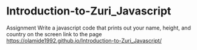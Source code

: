 # Introduction-to-Zuri_Javascript
Assignment  Write a javascript code that prints out your name, height, and country on the screen
link to the page
https://olamide1992.github.io/Introduction-to-Zuri_Javascript/
